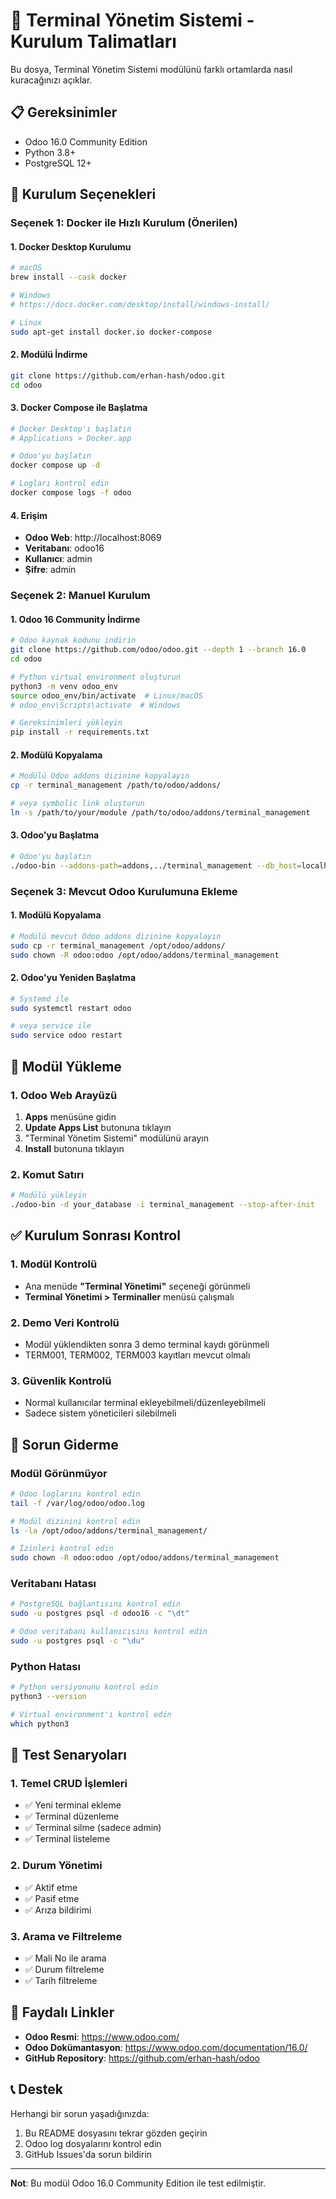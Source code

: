 # 🚀 Terminal Yönetim Sistemi - Kurulum Talimatları

Bu dosya, Terminal Yönetim Sistemi modülünü farklı ortamlarda nasıl kuracağınızı açıklar.

## 📋 Gereksinimler

- Odoo 16.0 Community Edition
- Python 3.8+
- PostgreSQL 12+

## 🎯 Kurulum Seçenekleri

### Seçenek 1: Docker ile Hızlı Kurulum (Önerilen)

#### 1. Docker Desktop Kurulumu
```bash
# macOS
brew install --cask docker

# Windows
# https://docs.docker.com/desktop/install/windows-install/

# Linux
sudo apt-get install docker.io docker-compose
```

#### 2. Modülü İndirme
```bash
git clone https://github.com/erhan-hash/odoo.git
cd odoo
```

#### 3. Docker Compose ile Başlatma
```bash
# Docker Desktop'ı başlatın
# Applications > Docker.app

# Odoo'yu başlatın
docker compose up -d

# Logları kontrol edin
docker compose logs -f odoo
```

#### 4. Erişim
- **Odoo Web**: http://localhost:8069
- **Veritabanı**: odoo16
- **Kullanıcı**: admin
- **Şifre**: admin

### Seçenek 2: Manuel Kurulum

#### 1. Odoo 16 Community İndirme
```bash
# Odoo kaynak kodunu indirin
git clone https://github.com/odoo/odoo.git --depth 1 --branch 16.0
cd odoo

# Python virtual environment oluşturun
python3 -m venv odoo_env
source odoo_env/bin/activate  # Linux/macOS
# odoo_env\Scripts\activate  # Windows

# Gereksinimleri yükleyin
pip install -r requirements.txt
```

#### 2. Modülü Kopyalama
```bash
# Modülü Odoo addons dizinine kopyalayın
cp -r terminal_management /path/to/odoo/addons/

# veya symbolic link oluşturun
ln -s /path/to/your/module /path/to/odoo/addons/terminal_management
```

#### 3. Odoo'yu Başlatma
```bash
# Odoo'yu başlatın
./odoo-bin --addons-path=addons,../terminal_management --db_host=localhost --db_user=odoo --db_password=odoo
```

### Seçenek 3: Mevcut Odoo Kurulumuna Ekleme

#### 1. Modülü Kopyalama
```bash
# Modülü mevcut Odoo addons dizinine kopyalayın
sudo cp -r terminal_management /opt/odoo/addons/
sudo chown -R odoo:odoo /opt/odoo/addons/terminal_management
```

#### 2. Odoo'yu Yeniden Başlatma
```bash
# Systemd ile
sudo systemctl restart odoo

# veya service ile
sudo service odoo restart
```

## 🔧 Modül Yükleme

### 1. Odoo Web Arayüzü
1. **Apps** menüsüne gidin
2. **Update Apps List** butonuna tıklayın
3. "Terminal Yönetim Sistemi" modülünü arayın
4. **Install** butonuna tıklayın

### 2. Komut Satırı
```bash
# Modülü yükleyin
./odoo-bin -d your_database -i terminal_management --stop-after-init
```

## ✅ Kurulum Sonrası Kontrol

### 1. Modül Kontrolü
- Ana menüde **"Terminal Yönetimi"** seçeneği görünmeli
- **Terminal Yönetimi > Terminaller** menüsü çalışmalı

### 2. Demo Veri Kontrolü
- Modül yüklendikten sonra 3 demo terminal kaydı görünmeli
- TERM001, TERM002, TERM003 kayıtları mevcut olmalı

### 3. Güvenlik Kontrolü
- Normal kullanıcılar terminal ekleyebilmeli/düzenleyebilmeli
- Sadece sistem yöneticileri silebilmeli

## 🐛 Sorun Giderme

### Modül Görünmüyor
```bash
# Odoo loglarını kontrol edin
tail -f /var/log/odoo/odoo.log

# Modül dizinini kontrol edin
ls -la /opt/odoo/addons/terminal_management/

# İzinleri kontrol edin
sudo chown -R odoo:odoo /opt/odoo/addons/terminal_management
```

### Veritabanı Hatası
```bash
# PostgreSQL bağlantısını kontrol edin
sudo -u postgres psql -d odoo16 -c "\dt"

# Odoo veritabanı kullanıcısını kontrol edin
sudo -u postgres psql -c "\du"
```

### Python Hatası
```bash
# Python versiyonunu kontrol edin
python3 --version

# Virtual environment'ı kontrol edin
which python3
```

## 📱 Test Senaryoları

### 1. Temel CRUD İşlemleri
- ✅ Yeni terminal ekleme
- ✅ Terminal düzenleme
- ✅ Terminal silme (sadece admin)
- ✅ Terminal listeleme

### 2. Durum Yönetimi
- ✅ Aktif etme
- ✅ Pasif etme
- ✅ Arıza bildirimi

### 3. Arama ve Filtreleme
- ✅ Mali No ile arama
- ✅ Durum filtreleme
- ✅ Tarih filtreleme

## 🔗 Faydalı Linkler

- **Odoo Resmi**: https://www.odoo.com/
- **Odoo Dokümantasyon**: https://www.odoo.com/documentation/16.0/
- **GitHub Repository**: https://github.com/erhan-hash/odoo

## 📞 Destek

Herhangi bir sorun yaşadığınızda:
1. Bu README dosyasını tekrar gözden geçirin
2. Odoo log dosyalarını kontrol edin
3. GitHub Issues'da sorun bildirin

---

**Not**: Bu modül Odoo 16.0 Community Edition ile test edilmiştir.
